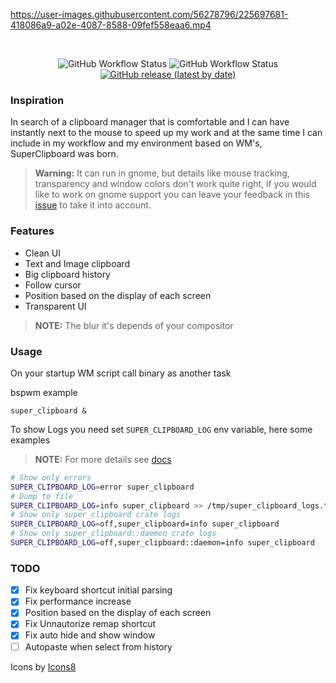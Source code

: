 https://user-images.githubusercontent.com/56278796/225697681-418086a9-a02e-4087-8588-09fef558eaa6.mp4

</br>
<p align="center">
	<img alt="GitHub Workflow Status" src="https://img.shields.io/github/actions/workflow/status/SergioRibera/super_clipboard/ci.yml?label=ci&style=flat-square">
	<img alt="GitHub Workflow Status" src="https://img.shields.io/github/actions/workflow/status/SergioRibera/super_clipboard/build.yml?style=flat-square">
    <a href="https://github.com/SergioRibera/super_clipboard/releases"><img alt="GitHub release (latest by date)" src="https://img.shields.io/github/v/release/SergioRibera/super_clipboard?label=download&style=flat-square"></a>
</p>

### Inspiration
In search of a clipboard manager that is comfortable and I can have instantly next to the mouse to speed up my work and at the same time I can include in my workflow and my environment based on WM's, SuperClipboard was born.

> **Warning:** It can run in gnome, but details like mouse tracking, transparency and window colors don't work quite right, if you would like to work on gnome support you can leave your feedback in this [issue](https://github.com/SergioRibera/super_clipboard/issues/2) to take it into account.

### Features
- Clean UI
- Text and Image clipboard
- Big clipboard history
- Follow cursor
- Position based on the display of each screen
- Transparent UI

> **NOTE:** The blur it's depends of your compositor

### Usage
On your startup WM script call binary as another task

bspwm example
```
super_clipboard &
```

To show Logs you need set `SUPER_CLIPBOARD_LOG` env variable, here some examples
> **NOTE:** For more details see [docs](https://docs.rs/env_logger/latest/env_logger/#enabling-logging)
```bash
# Show only errors
SUPER_CLIPBOARD_LOG=error super_clipboard
# Dump to file
SUPER_CLIPBOARD_LOG=info super_clipboard >> /tmp/super_clipboard_logs.txt
# Show only super_clipboard crate logs
SUPER_CLIPBOARD_LOG=off,super_clipboard=info super_clipboard
# Show only super_clipboard::daemon crate logs
SUPER_CLIPBOARD_LOG=off,super_clipboard::daemon=info super_clipboard
```

### TODO
- [x] Fix keyboard shortcut initial parsing
- [x] Fix performance increase
- [x] Position based on the display of each screen
- [x] Fix Unnautorize remap shortcut
- [x] Fix auto hide and show window
- [ ] Autopaste when select from history

Icons by <a target="_blank" href="https://icons8.com">Icons8</a>
